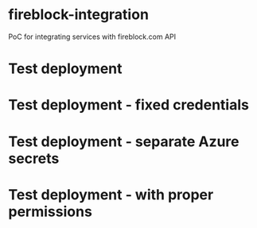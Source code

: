 # fireblock-integration
PoC for integrating services with fireblock.com API
# Test deployment
# Test deployment - fixed credentials
# Test deployment - separate Azure secrets
# Test deployment - with proper permissions
